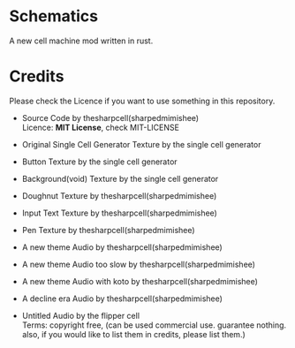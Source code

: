 # Schematics
A new cell machine mod written in rust.
# Credits
Please check the Licence if you want to use something in this repository.  
- Source Code by thesharpcell(sharpedmimishee)  
Licence: **MIT License**, check MIT-LICENSE  

- Original Single Cell Generator Texture by the single cell generator
- Button Texture by the single cell generator
- Background(void) Texture by the single cell generator
- Doughnut Texture by thesharpcell(sharpedmimishee)
- Input Text Texture by thesharpcell(sharpedmimishee)
- Pen Texture by thesharpcell(sharpedmimishee)
- A new theme Audio by thesharpcell(sharpedmimishee)
- A new theme Audio too slow by thesharpcell(sharpedmimishee)
- A new theme Audio with koto by thesharpcell(sharpedmimishee)
- A decline era Audio by thesharpcell(sharpedmimishee)
- Untitled Audio by the flipper cell  
Terms: copyright free, (can be used commercial use. guarantee nothing. also, if you would like to list them in credits, please list them.)

